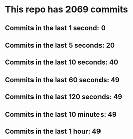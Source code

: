 # This repo has 2069 commits

## Commits in the last 1 second: 0
## Commits in the last 5 seconds: 20
## Commits in the last 10 seconds: 40
## Commits in the last 60 seconds: 49
## Commits in the last 120 seconds: 49
## Commits in the last 10 minutes: 49
## Commits in the last 1 hour: 49
